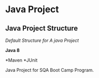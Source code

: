 # Java Project
## Java Project Structure

*Default Structure for A java Project*


**Java 8**

*Maven
*JUnit

Java Project for SQA Boot Camp Program.

